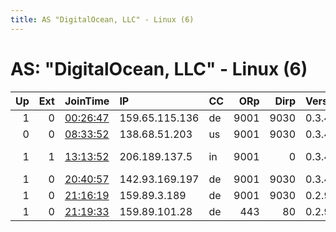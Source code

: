 ```yaml
---
title: AS "DigitalOcean, LLC" - Linux (6)
---
```


# AS: "DigitalOcean, LLC" - Linux (6)

|   Up |   Ext | JoinTime                                                                                            | IP             | CC   |   ORp |   Dirp | Version   | Contact               | Nickname            |   eFamMembers |
|-----:|------:|:----------------------------------------------------------------------------------------------------|:---------------|:-----|------:|-------:|:----------|:----------------------|:--------------------|--------------:|
|    1 |     0 | [00:26:47](https://metrics.torproject.org/rs.html#details/4FD1E35F51ED02C650AC460224934A584863C4A2) | 159.65.115.136 | de   |  9001 |   9030 | 0.3.4.9   | ling00@ucsb.edu       | idontevencare       |             2 |
|    0 |     0 | [08:33:52](https://metrics.torproject.org/rs.html#details/18B82758902F2D2DE3EE4B6729907CB8D2A96904) | 138.68.51.203  | us   |  9001 |   9030 | 0.3.4.9   | ling00@ucsb.edu       | notevenmemyself     |             1 |
|    1 |     1 | [13:13:52](https://metrics.torproject.org/rs.html#details/863DFB18EA2553F41BBCF1E249D00245FA5D9CFB) | 206.189.137.5  | in   |  9001 |      0 | 0.3.4.9   | freedome at localhost | freedome            |             1 |
|    1 |     0 | [20:40:57](https://metrics.torproject.org/rs.html#details/B0F17A56FA8686CCB33D3F302FC40F06F463B4AE) | 142.93.169.197 | de   |  9001 |   9030 | 0.3.4.9   | None                  | ididntedittheconfig |             1 |
|    1 |     0 | [21:16:19](https://metrics.torproject.org/rs.html#details/D3B4D9BC5CC88280314F9FFF671CFE53D381BB9E) | 159.89.3.189   | de   |  9001 |   9030 | 0.2.9.13  | None                  | briefsink           |             1 |
|    1 |     0 | [21:19:33](https://metrics.torproject.org/rs.html#details/0F307B89EB565BF893C66B2C3F2AE7F5C7698119) | 159.89.101.28  | de   |   443 |     80 | 0.2.9.13  | None                  | linwayda            |             1 |
